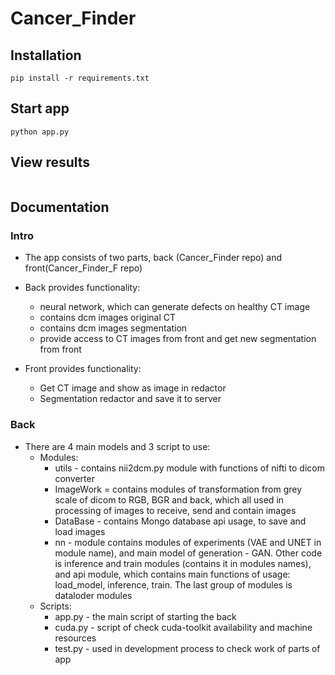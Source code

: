 # Cancer_Finder

## Installation

```
pip install -r requirements.txt
```

## Start app

```
python app.py
```

## View results

```

```

## Documentation

### Intro

- The app consists of two parts, back (Cancer_Finder repo) and front(Cancer_Finder_F repo)
- Back provides functionality:
    - neural network, which can generate defects on healthy CT image
    - contains dcm images original CT
    - contains dcm images segmentation
    - provide access to CT images from front and get new segmentation from front

- Front provides functionality:
    - Get CT image and show as image in redactor
    - Segmentation redactor and save it to server

### Back

- There are 4 main models and 3 script to use:
    - Modules:
        - utils - contains nii2dcm.py module with functions of nifti to dicom converter
        - ImageWork = contains modules of transformation from grey scale of dicom to RGB, BGR and back, which all used
          in
          processing of images to receive, send and contain images
        - DataBase - contains Mongo database api usage, to save and load images
        - nn - module contains modules of experiments (VAE and UNET in module name), and main model of generation - GAN.
          Other code is inference and train modules (contains it in modules names), and api module, which contains main
          functions of usage:
          load_model, inference, train. The last group of modules is dataloder modules
    - Scripts:
        - app.py - the main script of starting the back
        - cuda.py - script of check cuda-toolkit availability and machine resources
        - test.py - used in development process to check work of parts of app